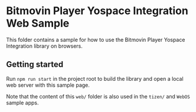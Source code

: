 # Bitmovin Player Yospace Integration Web Sample

This folder contains a sample for how to use the Bitmovin Player Yospace Integration library on browsers.

## Getting started

Run `npm run start` in the project root to build the library and open a local web server with this sample page.

Note that the content of this `web/` folder is also used in the `tizen/` and `WebOS` sample apps.
